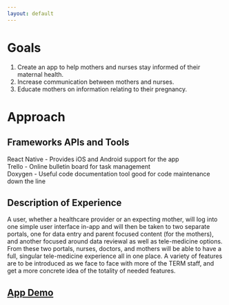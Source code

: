 ```yaml
---
layout: default
---
```



# Goals
1. Create an app to help mothers and nurses stay informed of their maternal health.
2. Increase communication between mothers and nurses.
3. Educate mothers on information relating to their pregnancy.

# Approach

## Frameworks APIs and Tools

  React Native - Provides iOS and Android support for the app<br />
  Trello - Online bulletin board for task management<br />
  Doxygen - Useful code documentation tool good for code maintenance down the line<br />

## Description of Experience

  A user, whether a healthcare provider or an expecting mother, will log into one simple user interface 
  in-app and will then be taken to two separate portals, one for data entry and parent 
  focused content (for the mothers), and another focused around data reviewal as well as 
  tele-medicine options. From these two portals, nurses, doctors, and mothers will be able to have 
  a full, singular tele-medicine experience all in one place. A variety of features are to be introduced 
  as we face to face with more of the TERM staff, and get a more concrete idea of the totality of
  needed features.


## [App Demo](https://www.youtube.com/watch?v=bJg-wmhseKc) ##

